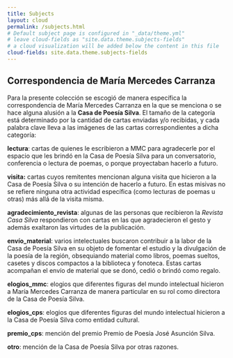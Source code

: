 ```yaml
---
title: Subjects
layout: cloud
permalink: /subjects.html
# Default subject page is configured in "_data/theme.yml"
# leave cloud-fields as "site.data.theme.subjects-fields"
# a cloud visualization will be added below the content in this file
cloud-fields: site.data.theme.subjects-fields
---
```


## Correspondencia de María Mercedes Carranza

Para la presente colección se escogió de manera específica la correspondencia de María Mercedes Carranza en la que se menciona o se hace alguna alusión a la <b>Casa de Poesía Silva</b>. El tamaño de la categoría está determinado por la cantidad de cartas enviadas y/o recibidas, y cada palabra clave lleva a las imágenes de las cartas correspondientes a dicha categoría:

<b>lectura</b>: cartas de quienes le escribieron a MMC para agradecerle por el espacio que les brindó en la Casa de Poesía Silva para un conversatorio, conferencia o lectura de poemas, o porque proyectaban hacerlo a futuro.

<b>visita:</b> cartas cuyos remitentes mencionan alguna visita que hicieron a la Casa de Poesía Silva o su intención de hacerlo a futuro. En estas misivas no se refiere ninguna otra actividad específica (como lecturas de poemas u otras) más allá de la visita misma.

<b>agradecimiento_revista</b>: algunas de las personas que recibieron la <i>Revista Casa Silva</i> respondieron con cartas en las que agradecieron el gesto y además exaltaron las virtudes de la publicación.

<b>envío_material</b>: varios intelectuales buscaron contribuir a la labor de la Casa de Poesía Silva en su objeto de fomentar el estudio y la divulgación de la poesía de la región, obsequiando material como libros, poemas sueltos, casetes y discos compactos a la biblioteca y fonoteca. Estas cartas acompañan el envío de material que se donó, cedió o brindó como regalo.

<b>elogios_mmc</b>: elogios que diferentes figuras del mundo intelectual hicieron a María Mercedes Carranza de manera particular en su rol como directora de la Casa de Poesía Silva.

<b>elogios_cps</b>: elogios que diferentes figuras del mundo intelectual hicieron a la Casa de Poesía Silva como entidad cultural.

<b>premio_cps</b>: mención del premio Premio de Poesía José Asunción Silva.

<b>otro</b>: mención de la Casa de Poesía Silva por otras razones.
